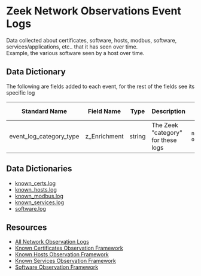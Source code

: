 # Zeek Network Observations Event Logs

Data collected about certificates, software, hosts, modbus, software, services/applications, etc.. that it has seen over time.  
Example, the various software seen by a host over time.

## Data Dictionary
The following are fields added to each event, for the rest of the fields see its specific log 

| Standard Name                   | Field Name                      | Type                            | Description                        | Sample Value                    |
| ------------------------------- | ------------------------------- | ------------------------------- | -------------------------------    | ------------------------------- |
| event_log_category_type         | z_Enrichment                    | string                          | The Zeek "category" for these logs | `network-observations`             |


## Data Dictionaries

- [known_certs.log](./known_certs.md)
- [known_hosts.log](./known_hosts.md)
- [known_modbus.log](./known_modbus.md)
- [known_services.log](./known_services.md)
- [software.log](./software.md)

## Resources

* [All Network Observation Logs](https://docs.zeek.org/en/stable/script-reference/log-files.html#network-observations)
* [Known Certificates Observation Framework](https://docs.zeek.org/en/stable/scripts/policy/protocols/ssl/known-certs.zeek.html#policy-protocols-ssl-known-certs-zeek)
* [Known Hosts Observation Framework](https://docs.zeek.org/en/stable/scripts/policy/protocols/conn/known-hosts.zeek.html#policy-protocols-conn-known-hosts-zeek)
* [Known Services Observation Framework](https://docs.zeek.org/en/stable/scripts/policy/protocols/conn/known-services.zeek.html#policy-protocols-conn-known-services-zeek)
* [Software Observation Framework](https://docs.zeek.org/en/stable/scripts/base/frameworks/software/main.zeek.html#base-frameworks-software-main-zeek)
